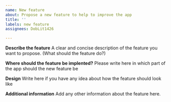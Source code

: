 ```yaml
---
name: New feature
about: Propose a new feature to help to improve the app
title: ''
labels: new feature
assignees: DobLit1426

---
```


**Describe the feature**
A clear and concise description of the feature you want to propose. (What should the feature do?)

**Where should the feature be implented?**
Please write here in which part of the app should the new feature be

**Design**
Write here if you have any idea about how the feature should look like

**Additional information**
Add any other information about the feature here.
